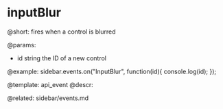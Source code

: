 inputBlur
=============

@short:
fires when a control is blurred

@params:
- id 		string		the ID of a new control


@example:
sidebar.events.on("InputBlur", function(id){
    console.log(id);
});


@template: api_event
@descr:


@related: sidebar/events.md
